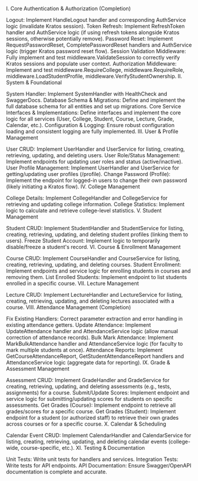 I. Core Authentication & Authorization (Completion)

Logout: Implement HandleLogout handler and corresponding AuthService logic (invalidate Kratos session).
Token Refresh: Implement RefreshToken handler and AuthService logic (if using refresh tokens alongside Kratos sessions, otherwise potentially remove).
Password Reset: Implement RequestPasswordReset, CompletePasswordReset handlers and AuthService logic (trigger Kratos password reset flow).
Session Validation Middleware: Fully implement and test middleware.ValidateSession to correctly verify Kratos sessions and populate user context.
Authorization Middleware: Implement and test middleware.RequireCollege, middleware.RequireRole, middleware.LoadStudentProfile, middleware.VerifyStudentOwnership.
II. System & Foundational

System Handler: Implement SystemHandler with HealthCheck and SwaggerDocs.
Database Schema & Migrations: Define and implement the full database schema for all entities and set up migrations.
Core Service Interfaces & Implementations: Define interfaces and implement the core logic for all services (User, College, Student, Course, Lecture, Grade, Calendar, etc.).
Configuration & Logging: Ensure robust configuration loading and consistent logging are fully implemented.
III. User & Profile Management

User CRUD: Implement UserHandler and UserService for listing, creating, retrieving, updating, and deleting users.
User Role/Status Management: Implement endpoints for updating user roles and status (active/inactive).
User Profile Management: Implement UserHandler and UserService for getting/updating user profiles (/profile).
Change Password (Profile): Implement the endpoint for logged-in users to change their own password (likely initiating a Kratos flow).
IV. College Management

College Details: Implement CollegeHandler and CollegeService for retrieving and updating college information.
College Statistics: Implement logic to calculate and retrieve college-level statistics.
V. Student Management

Student CRUD: Implement StudentHandler and StudentService for listing, creating, retrieving, updating, and deleting student profiles (linking them to users).
Freeze Student Account: Implement logic to temporarily disable/freeze a student's record.
VI. Course & Enrollment Management

Course CRUD: Implement CourseHandler and CourseService for listing, creating, retrieving, updating, and deleting courses.
Student Enrollment: Implement endpoints and service logic for enrolling students in courses and removing them.
List Enrolled Students: Implement endpoint to list students enrolled in a specific course.
VII. Lecture Management

Lecture CRUD: Implement LectureHandler and LectureService for listing, creating, retrieving, updating, and deleting lectures associated with a course.
VIII. Attendance Management (Completion)

Fix Existing Handlers: Correct parameter extraction and error handling in existing attendance getters.
Update Attendance: Implement UpdateAttendance handler and AttendanceService logic (allow manual correction of attendance records).
Bulk Mark Attendance: Implement MarkBulkAttendance handler and AttendanceService logic (for faculty to mark multiple students at once).
Attendance Reports: Implement GetCourseAttendanceReport, GetStudentAttendanceReport handlers and AttendanceService logic (aggregate data for reporting).
IX. Grade & Assessment Management

Assessment CRUD: Implement GradeHandler and GradeService for creating, retrieving, updating, and deleting assessments (e.g., tests, assignments) for a course.
Submit/Update Scores: Implement endpoint and service logic for submitting/updating scores for students on specific assessments.
Get Grades (Course): Implement endpoint to retrieve all grades/scores for a specific course.
Get Grades (Student): Implement endpoint for a student (or authorized staff) to retrieve their own grades across courses or for a specific course.
X. Calendar & Scheduling

Calendar Event CRUD: Implement CalendarHandler and CalendarService for listing, creating, retrieving, updating, and deleting calendar events (college-wide, course-specific, etc.).
XI. Testing & Documentation

Unit Tests: Write unit tests for handlers and services.
Integration Tests: Write tests for API endpoints.
API Documentation: Ensure Swagger/OpenAPI documentation is complete and accurate.